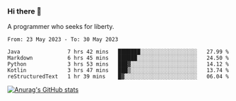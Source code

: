 ### Hi there 👋

<!--
**shejialuo/shejialuo** is a ✨ _special_ ✨ repository because its `README.md` (this file) appears on your GitHub profile.

Here are some ideas to get you started:

- 🔭 I’m currently working on ...
- 🌱 I’m currently learning ...
- 👯 I’m looking to collaborate on ...
- 🤔 I’m looking for help with ...
- 💬 Ask me about ...
- 📫 How to reach me: ...
- 😄 Pronouns: ...
- ⚡ Fun fact: ...
-->

A programmer who seeks for liberty.

<!--START_SECTION:waka-->

```text
From: 23 May 2023 - To: 30 May 2023

Java               7 hrs 42 mins   ███████░░░░░░░░░░░░░░░░░░   27.99 %
Markdown           6 hrs 45 mins   ██████░░░░░░░░░░░░░░░░░░░   24.50 %
Python             3 hrs 53 mins   ███▓░░░░░░░░░░░░░░░░░░░░░   14.12 %
Kotlin             3 hrs 47 mins   ███▒░░░░░░░░░░░░░░░░░░░░░   13.74 %
reStructuredText   1 hr 39 mins    █▓░░░░░░░░░░░░░░░░░░░░░░░   06.04 %
```

<!--END_SECTION:waka-->

[![Anurag's GitHub stats](https://github-readme-stats.vercel.app/api?username=shejialuo&show_icons=true&theme=dracula)](https://github.com/anuraghazra/github-readme-stats)
